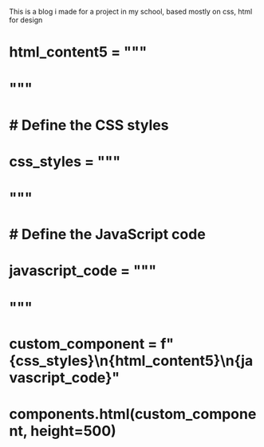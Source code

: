 This is a blog i made for a project in my school, based mostly on css, html for design
#   html_content5 = """
# <div class="word"></div>
# """

# # Define the CSS styles
#   css_styles = """
# <style>
# html {
#   height: 100%;
# }

# .word {
#   margin: auto;
#   position:absolute;
#   top:250px;
#   left:80px;
#   color: black;
#   font: 700 normal 5em 'Eb Garamond';
#   text-shadow: 5px 2px #EBE3D5, 2px 4px #EBE3D5, 3px 5px #EBE3D5;
# }
# </style>
# """

# # Define the JavaScript code
#   javascript_code = """
# <script>
# var words = ["Hi I'm Lev", "I'm from Europe", "I'm currently working in London"],
#     part,
#     i = 0,
#     offset = 0,
#     len = words.length,
#     forwards = true,
#     skip_count = 0,
#     skip_delay = 15,
#     speed = 70;
# var wordflick = function () {
#   setInterval(function () {
#     if (forwards) {
#       if (offset >= words[i].length) {
#         ++skip_count;
#         if (skip_count == skip_delay) {
#           forwards = false;
#           skip_count = 0;
#         }
#       }
#     }
#     else {
#       if (offset == 0) {
#         forwards = true;
#         i++;
#         offset = 0;
#         if (i >= len) {
#           i = 0;
#         }
#       }
#     }
#     part = words[i].substr(0, offset);
#     if (skip_count == 0) {
#       if (forwards) {
#         offset++;
#       }
#       else {
#         offset--;
#       }
#     }
#     document.querySelector('.word').innerText = part;
#   },speed);
# };

# wordflick();
# </script>
# """
#   custom_component = f"{css_styles}\n{html_content5}\n{javascript_code}"
#   components.html(custom_component, height=500)